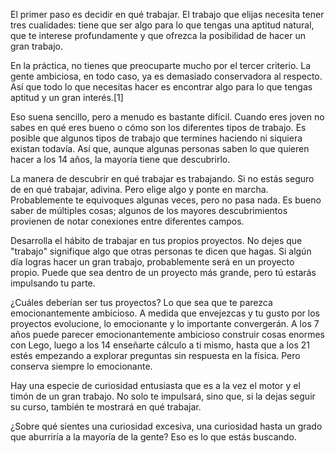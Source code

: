 El primer paso es decidir en qué trabajar. El trabajo que elijas necesita tener tres cualidades: tiene que ser algo para lo que tengas una aptitud natural, que te interese profundamente y que ofrezca la posibilidad de hacer un gran trabajo.

En la práctica, no tienes que preocuparte mucho por el tercer criterio. La gente ambiciosa, en todo caso, ya es demasiado conservadora al respecto. Así que todo lo que necesitas hacer es encontrar algo para lo que tengas aptitud y un gran interés.[1]

Eso suena sencillo, pero a menudo es bastante difícil. Cuando eres joven no sabes en qué eres bueno o cómo son los diferentes tipos de trabajo. Es posible que algunos tipos de trabajo que termines haciendo ni siquiera existan todavía. Así que, aunque algunas personas saben lo que quieren hacer a los 14 años, la mayoría tiene que descubrirlo.

La manera de descubrir en qué trabajar es trabajando. Si no estás seguro de en qué trabajar, adivina. Pero elige algo y ponte en marcha. Probablemente te equivoques algunas veces, pero no pasa nada. Es bueno saber de múltiples cosas; algunos de los mayores descubrimientos provienen de notar conexiones entre diferentes campos.

Desarrolla el hábito de trabajar en tus propios proyectos. No dejes que "trabajo" signifique algo que otras personas te dicen que hagas. Si algún día logras hacer un gran trabajo, probablemente será en un proyecto propio. Puede que sea dentro de un proyecto más grande, pero tú estarás impulsando tu parte.

¿Cuáles deberían ser tus proyectos? Lo que sea que te parezca emocionantemente ambicioso. A medida que envejezcas y tu gusto por los proyectos evolucione, lo emocionante y lo importante convergerán. A los 7 años puede parecer emocionantemente ambicioso construir cosas enormes con Lego, luego a los 14 enseñarte cálculo a ti mismo, hasta que a los 21 estés empezando a explorar preguntas sin respuesta en la física. Pero conserva siempre lo emocionante.

Hay una especie de curiosidad entusiasta que es a la vez el motor y el timón de un gran trabajo. No solo te impulsará, sino que, si la dejas seguir su curso, también te mostrará en qué trabajar.

¿Sobre qué sientes una curiosidad excesiva, una curiosidad hasta un grado que aburriría a la mayoría de la gente? Eso es lo que estás buscando.
